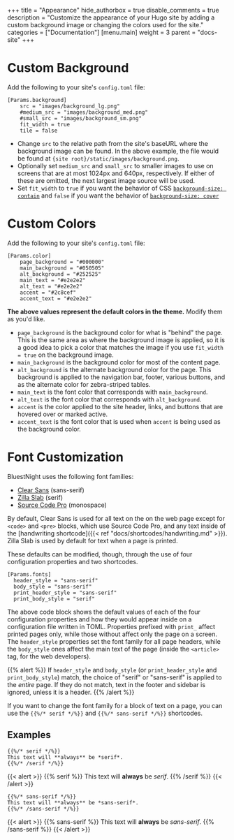 +++
title = "Appearance"
hide_authorbox = true
disable_comments = true
description = "Customize the appearance of your Hugo site by adding a custom background image or changing the colors used for the site."
categories = ["Documentation"]
[menu.main]
  weight = 3
  parent = "docs-site"
+++

# Custom Background

Add the following to your site's `config.toml` file:

```
[Params.background]
    src = "images/background_lg.png"
    #medium_src = "images/background_med.png"
    #small_src = "images/background_sm.png"
    fit_width = true
    tile = false
```

- Change `src` to the relative path from the site's baseURL where the background image can be found. In the above example, the file would be found at `{site root}/static/images/background.png`.
- Optionally set `medium_src` and `small_src` to smaller images to use on screens that are at most 1024px and 640px, respectively. If either of these are omitted, the next largest image source will be used.
- Set `fit_width` to `true` if you want the behavior of CSS [`background-size: contain`](https://developer.mozilla.org/en-US/docs/Web/CSS/background-size?v=example#contain) and `false` if you want the behavior of [`background-size: cover`](https://developer.mozilla.org/en-US/docs/Web/CSS/background-size?v=example#cover)

# Custom Colors

Add the following to your site's `config.toml` file:

```
[Params.color]
    page_background = "#000000"
    main_background = "#050505"
    alt_background = "#252525"
    main_text = "#e2e2e2"
    alt_text = "#e2e2e2"
    accent = "#2c8cef"
    accent_text = "#e2e2e2"
```

**The above values represent the default colors in the theme.** Modify them as you'd like.

- `page_background` is the background color for what is "behind" the page. This is the same area as where the background image is applied, so it is a good idea to pick a color that matches the image if you use `fit_width = true` on the background image.
- `main_background` is the background color for most of the content page.
- `alt_background` is the alternate background color for the page. This background is applied to the navigation bar, footer, various buttons, and as the alternate color for zebra-striped tables.
- `main_text` is the font color that corresponds with `main_background`.
- `alt_text` is the font color that corresponds with `alt_background`.
- `accent` is the color applied to the site header, links, and buttons that are hovered over or marked active.
- `accent_text` is the font color that is used when `accent` is being used as the background color.

# Font Customization

BluestNight uses the following font families:

- [Clear Sans](https://01.org/clear-sans) (sans-serif)
- [Zilla Slab](https://blog.mozilla.org/opendesign/zilla-slab-common-language-shared-font/) (serif)
- [Source Code Pro](http://adobe-fonts.github.io/source-code-pro/) (monospace)

By default, Clear Sans is used for all text on the on the web page except for `<code>` and `<pre>` blocks, which use Source Code Pro, and any text inside of the [handwriting shortcode]({{< ref "docs/shortcodes/handwriting.md" >}}). Zilla Slab is used by default for text when a page is printed.

These defaults can be modified, though, through the use of four configuration properties and two shortcodes.

```
[Params.fonts]
  header_style = "sans-serif"
  body_style = "sans-serif"
  print_header_style = "sans-serif"
  print_body_style = "serif"
```

The above code block shows the default values of each of the four configuration properties and how they would appear inside on a configuration file written in TOML. Properties prefixed with `print_` affect printed pages only, while those without affect only the page on a screen. The `header_style` properties set the font family for all page headers, while the `body_style` ones affect the main text of the page (inside the `<article>` tag, for the web developers).

{{% alert %}}
If `header_style` and `body_style` (or `print_header_style` and `print_body_style`) match, the choice of "serif" or "sans-serif" is applied to the *entire* page. If they do not match, text in the footer and sidebar is ignored, unless it is a header.
{{% /alert %}}

If you want to change the font family for a block of text on a page, you can use the `{{%/* serif */%}}` and `{{%/* sans-serif */%}}` shortcodes.

## Examples

```
{{%/* serif */%}}
This text will **always** be *serif*.
{{%/* /serif */%}}
```

{{< alert >}}
{{% serif %}}
This text will **always** be *serif*.
{{% /serif %}}
{{< /alert >}}

```
{{%/* sans-serif */%}}
This text will **always** be *sans-serif*.
{{%/* /sans-serif */%}}
```

{{< alert >}}
{{% sans-serif %}}
This text will **always** be *sans-serif*.
{{% /sans-serif %}}
{{< /alert >}}
